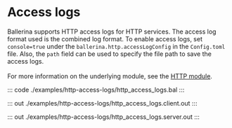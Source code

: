 # Access logs

Ballerina supports HTTP access logs for HTTP services. The access log format used is the combined log format.
To enable access logs, set `console=true` under the `ballerina.http.accessLogConfig` in the `Config.toml` file.
Also, the `path` field can be used to specify the file path to save the access logs.<br/><br/>
For more information on the underlying module,
see the [HTTP module](https://docs.central.ballerina.io/ballerina/http/latest/).


::: code ./examples/http-access-logs/http_access_logs.bal :::

::: out ./examples/http-access-logs/http_access_logs.client.out :::

::: out ./examples/http-access-logs/http_access_logs.server.out :::